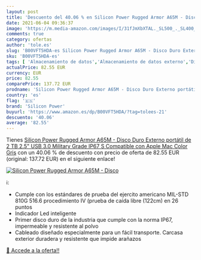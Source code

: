 ```yaml
---
layout: post
title: 'Descuento del 40.06 % en Silicon Power Rugged Armor A65M - Disco '
date: 2021-06-04 09:36:37
image: 'https://m.media-amazon.com/images/I/31fJmXbXTAL._SL500_._SL400_.jpg'
comments: true
category: ofertas
author: 'tole.es'
slug: 'B00VFT5HDA-es Silicon Power Rugged Armor A65M - Disco Duro Externo...'
sku: 'B00VFT5HDA-es'
tags: [ 'Almacenamiento de datos','Almacenamiento de datos externo','Discos duros externos','Informática','apple','silicon power', ]
actualPrice: 82.55 EUR
currency: EUR
price: 82.55
comparePrice: 137.72 EUR
prodname: 'Silicon Power Rugged Armor A65M - Disco Duro Externo portátil de 2 TB  2.5"  USB 3.0  Military Grade IP67 S  Compatible con Apple Mac  Color Gris'
country: 'es'
flag: '🇪🇸'
brand: 'Silicon Power'
buyurl: 'https://www.amazon.es/dp/B00VFT5HDA/?tag=tolees-21'
descuento: '40.06'
average: '82.55'
---
```


Tienes [Silicon Power Rugged Armor A65M - Disco Duro Externo portátil de 2 TB  2.5"  USB 3.0  Military Grade IP67 S  Compatible con Apple Mac  Color Gris](https://www.amazon.es/dp/B00VFT5HDA/?tag=tolees-21) con un 40.06 % de descuento con precio de oferta de 82.55 EUR (original: 137.72 EUR) en el siguiente enlace!

[![Silicon Power Rugged Armor A65M - Disco ](https://m.media-amazon.com/images/I/31fJmXbXTAL._SL500_._SL400_.jpg)](https://www.amazon.es/dp/B00VFT5HDA/?tag=tolees-21)

ℹ️:

- Cumple con los estándares de prueba del ejercito americano MIL-STD 810G 516.6 procedimiento IV (prueba de caída libre (122cm) en 26 puntos
- Indicador Led inteligente
- Primer disco duro de la industria que cumple con la norma IP67, impermeable y resistente al polvo
- Cableado diseñado especialmente para un fácil transporte. Carcasa exterior duradera y resistente que impide arañazos

[🛒 Accede a la oferta!!](https://www.amazon.es/dp/B00VFT5HDA/?tag=tolees-21)
